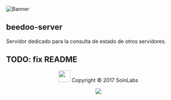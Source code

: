 ![Banner](http://pre05.deviantart.net/feec/th/pre/f/2013/265/9/6/bee_doo_by_draco_glaciena-d6nf79h.jpg)

## beedoo-server
Servidor dedicado para la consulta de estado de otros servidores.
## TODO: fix README

<p align="center">
	<img src="http://s1.narvii.com/image/z4ahru7fzdw5sue3kh7apowieg77cn5f_hq.jpg" width="32" height="32"/> Copyright &copy; 2017 SoinLabs
</p>
<p align="center">
	<a href="http://www.apache.org/licenses/LICENSE-2.0">
		<img src="https://img.shields.io/badge/License-Apache_2.0-blue.svg"/>
	</a>
</p>